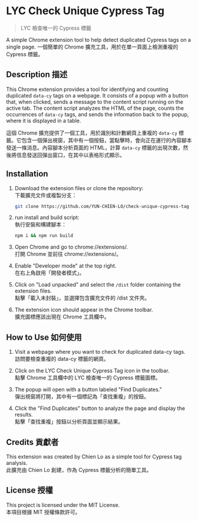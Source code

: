 # LYC Check Unique Cypress Tag

>  LYC 檢查唯一的 Cypress 標籤

A simple Chrome extension tool to help detect duplicated Cypress tags on a single page.
一個簡單的 Chrome 擴充工具，用於在單一頁面上檢測重複的 Cypress 標籤。

## Description 描述

This Chrome extension provides a tool for identifying and counting duplicated `data-cy` tags on a webpage. It consists of a popup with a button that, when clicked, sends a message to the content script running on the active tab. The content script analyzes the HTML of the page, counts the occurrences of `data-cy` tags, and sends the information back to the popup, where it is displayed in a table.

這個 Chrome 擴充提供了一個工具，用於識別和計數網頁上重複的 `data-cy` 標籤。它包含一個彈出視窗，其中有一個按鈕，當點擊時，會向正在運行的內容腳本發送一條消息。內容腳本分析頁面的 HTML，計算 `data-cy` 標籤的出現次數，然後將信息發送回彈出窗口，在其中以表格形式顯示。


## Installation

1. Download the extension files or clone the repository: <br>
    下載擴充文件或複製分支：

   ```bash
   git clone https://github.com/YUN-CHIEN-LO/check-unique-cypress-tag

2. run install and build script: <br>
    執行安裝和構建腳本：

   ```bash
   npm i && npm run build

3. Open Chrome and go to chrome://extensions/. <br>
    打開 Chrome 並前往 chrome://extensions/。

4. Enable "Developer mode" at the top right. <br>
    在右上角啟用「開發者模式」。

5. Click on "Load unpacked" and select the `/dist` folder containing the extension files. <br>
    點擊「載入未封裝」，並選擇包含擴充文件的 /dist 文件夾。

6. The extension icon should appear in the Chrome toolbar. <br>
    擴充圖標應該出現在 Chrome 工具欄中。

## How to Use 如何使用

1. Visit a webpage where you want to check for duplicated data-cy tags. <br>
    訪問要檢查重複的 data-cy 標籤的網頁。

2. Click on the LYC Check Unique Cypress Tag icon in the toolbar. <br>
    點擊 Chrome 工具欄中的 LYC 檢查唯一的 Cypress 標籤圖標。

3. The popup will open with a button labeled "Find Duplicates." <br>
    彈出視窗將打開，其中有一個標記為「查找重複」的按鈕。

4. Click the "Find Duplicates" button to analyze the page and display the results. <br>
    點擊「查找重複」按鈕以分析頁面並顯示結果。

## Credits 貢獻者

This extension was created by Chien Lo as a simple tool for Cypress tag analysis. <br>
此擴充由 Chien Lo 創建，作為 Cypress 標籤分析的簡單工具。

## License 授權

This project is licensed under the MIT License. <br>
本項目根據 MIT 授權條款許可。